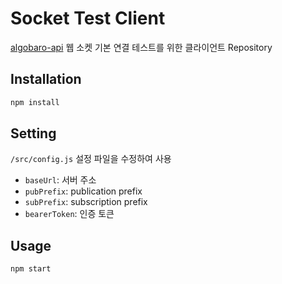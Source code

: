 # Socket Test Client

[algobaro-api](https://github.com/1e5i-Shark/algobaro-api) 웹 소켓 기본 연결 테스트를 위한 클라이언트 Repository

## Installation

```bash
npm install
```

## Setting

`/src/config.js` 설정 파일을 수정하여 사용

- `baseUrl`: 서버 주소
- `pubPrefix`: publication prefix
- `subPrefix`: subscription prefix
- `bearerToken`: 인증 토큰

## Usage

```bash
npm start
```
